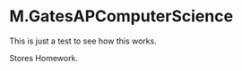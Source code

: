 M.GatesAPComputerScience
========================


This is just a test to see how this works.

Stores Homework.

